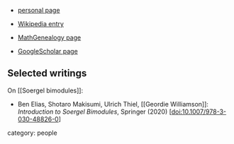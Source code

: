 
* [personal page](https://www.maths.usyd.edu.au/u/geordie/)

* [Wikipedia entry](https://en.m.wikipedia.org/wiki/Geordie_Williamson)

* [MathGenealogy page](https://www.genealogy.math.ndsu.nodak.edu/id.php?id=135632)

* [GoogleScholar page](https://scholar.google.com.au/citations?user=x0JLRMcAAAAJ&hl=en)


## Selected writings

On [[Soergel bimodules]]:

* Ben Elias, Shotaro Makisumi, Ulrich Thiel, [[Geordie Williamson]]: *Introduction to Soergel Bimodules*, Springer (2020) &lbrack;[doi:10.1007/978-3-030-48826-0](https://doi.org/10.1007/978-3-030-48826-0)&rbrack;

category: people